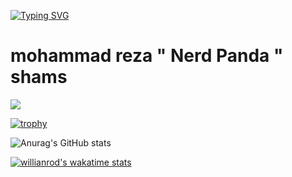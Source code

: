  [![Typing SVG](https://readme-typing-svg.herokuapp.com?size=18&width=500&lines=Hello+Im+Mohammad+%22+Nerd+Panda+%22+Reza+Shams+)](https://git.io/typing-svg) 
 # mohammad reza " Nerd Panda " shams 
<!--START_SECTION:waka-->
<!--END_SECTION:waka-->
![](https://komarev.com/ghpvc/?username=nerdpanda-ir&style=flat-square)

[![trophy](https://github-profile-trophy.vercel.app/?username=nerdpanda-ir&theme=dracula&column=6)](https://github.com/ryo-ma/github-profile-trophy)

![Anurag's GitHub stats](https://github-readme-stats.vercel.app/api?username=nerdpanda-ir&show_icons=true&theme=radical)


[![willianrod's wakatime stats](https://github-readme-stats.vercel.app/api/wakatime?username=nerdpanda)](https://github.com/anuraghazra/github-readme-stats)


